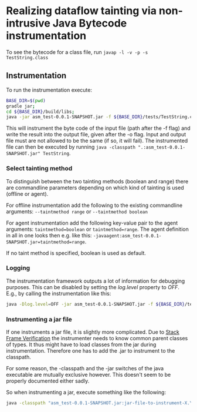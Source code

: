 # Realizing dataflow tainting via non-intrusive Java Bytecode instrumentation

To see the bytecode for a class file, run ``javap -l -v -p -s TestString.class``

## Instrumentation

To run the instrumentation execute:
```bash
BASE_DIR=$(pwd)
gradle jar;
cd ${BASE_DIR}/build/libs;
java -jar asm_test-0.0.1-SNAPSHOT.jar -f ${BASE_DIR}/tests/TestString.class -o ${BASE_DIR}/tests/out/TestString.class
```
This will instrument the byte code of the input file (path after the -f flag) and write the result into the output file, given after the -o flag.
Input and output file must are not allowed to be the same (if so, it will fail).
The instrumented file can then be executed by running ``java -classpath ".:asm_test-0.0.1-SNAPSHOT.jar" TestString``.

### Select tainting method
To distinguish between the two tainting methods (boolean and range) there are commandline parameters depending on which kind of tainting is used (offline or agent).

For offline instrumentation add the following to the existing commandline arguments: ``--taintmethod range`` or ``--taintmethod boolean``

For agent instrumentation add the following key-value pair to the agent arguments: ``taintmethod=boolean`` or ``taintmethod=range``.
The agent definition in all in one looks then e.g. like this: ``-javaagent:asm_test-0.0.1-SNAPSHOT.jar=taintmethod=range``.

If no taint method is specified, boolean is used as default.  

### Logging

The instrumentation framework outputs a lot of information for debugging purposes. This can be disabled by setting the *log.level* property to *OFF*. E.g., by calling the instrumentation like this:

```bash
java -Dlog.level=OFF -jar asm_test-0.0.1-SNAPSHOT.jar -f ${BASE_DIR}/tests/TestString.class -o ${BASE_DIR}/tests/out/TestString.class
```

### Instrumenting a jar file

If one instruments a jar file, it is slightly more complicated. Due to [Stack Frame Verification](http://chrononsystems.com/blog/java-7-design-flaw-leads-to-huge-backward-step-for-the-jvm) the instrumenter needs to know common parent classes of types. It thus might have to load classes from the jar during instrumentation. Therefore one has to add the .jar to instrument to the classpath.

For some reason, the -classpath and the -jar switches of the java executable are mutually exclusive however. This doesn't seem to be properly documented either sadly.

So when instrumenting a jar, execute something like the following:
```sh
java -classpath "asm_test-0.0.1-SNAPSHOT.jar:jar-file-to-instrument-X.Y.Z.RELEASE.jar" de.tubs.cs.ias.asm_test.Main -f jar-file-to-instrument-X.Y.Z.RELEASE.jar -o jar-file-to-instrument-X.Y.Z.RELEASE.instrumented.jar
```
